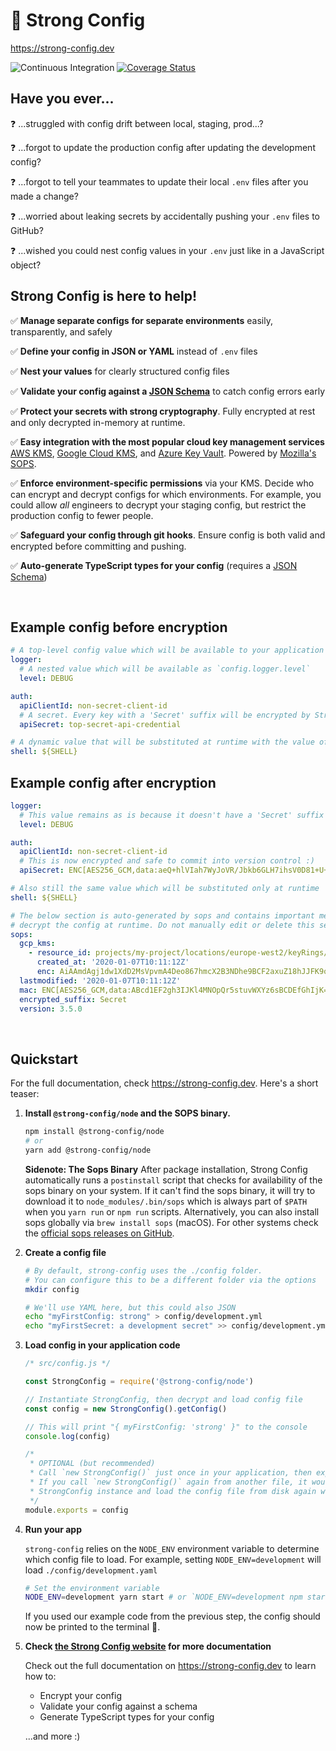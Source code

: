 # 💪 Strong Config
https://strong-config.dev

![Continuous Integration](https://github.com/strong-config/node/workflows/Continuous%20Integration%20Checks/badge.svg)
[![Coverage Status](https://coveralls.io/repos/github/strong-config/node/badge.svg?branch=master)](https://coveralls.io/github/strong-config/node?branch=master)

## Have you ever...
❓ ...struggled with config drift between local, staging, prod...?

❓ ...forgot to update the production config after updating the development config?

❓ ...forgot to tell your teammates to update their local `.env` files after you made a change?

❓ ...worried about leaking secrets by accidentally pushing your `.env` files to GitHub?

❓ ...wished you could nest config values in your `.env` just like in a JavaScript object?


## Strong Config is here to help!
✅ **Manage separate configs** **for separate environments** easily, transparently, and safely

✅ **Define your config in JSON or YAML** instead of `.env` files

✅ **Nest your values** for clearly structured config files

✅ **Validate your config against a [JSON Schema](https://json-schema.org/)** to catch config errors early

✅ **Protect your secrets with strong cryptography**. Fully encrypted at rest and only decrypted in-memory at runtime.

✅ **Easy integration with the most popular cloud key management services** [AWS KMS](https://aws.amazon.com/kms/), [Google Cloud KMS](https://cloud.google.com/kms/), and [Azure Key Vault](https://azure.microsoft.com/en-us/services/key-vault/). Powered by [Mozilla's SOPS](https://github.com/mozilla/sops).

✅ **Enforce environment-specific permissions** via your KMS. Decide who can encrypt and decrypt configs for which environments. For example, you could allow *all* engineers to decrypt your staging config, but restrict the production config to fewer people.

✅ **Safeguard your config through git hooks**. Ensure config is both valid and encrypted before committing and pushing.

✅ **Auto-generate TypeScript types for your config** (requires a [JSON Schema](https://json-schema.org))

<br>

## Example config before encryption

```yaml
# A top-level config value which will be available to your application as `config.logger`
logger:
  # A nested value which will be available as `config.logger.level`
  level: DEBUG

auth:
  apiClientId: non-secret-client-id
  # A secret. Every key with a 'Secret' suffix will be encrypted by Strong Config (e.g. 'encryptMeSecret')
  apiSecret: top-secret-api-credential

# A dynamic value that will be substituted at runtime with the value of the environment variable $SHELL 
shell: ${SHELL}
```

## Example config after encryption

```yaml
logger:
  # This value remains as is because it doesn't have a 'Secret' suffix
  level: DEBUG

auth:
  apiClientId: non-secret-client-id
  # This is now encrypted and safe to commit into version control :)
  apiSecret: ENC[AES256_GCM,data:aeQ+hlVIah7WyJoVR/Jbkb6GLH7ihsV0D81+U++pkiWD0zeoRL/Oe9Q3Tz6j/TNvKKVDnohIMyw3UVjELOuSY+A==,iv:nVRZWogV4B7o=,tag:KrE2jssfP4uCvqq+pc/JyQ==,type:str]

# Also still the same value which will be substituted only at runtime
shell: ${SHELL}

# The below section is auto-generated by sops and contains important metadata to
# decrypt the config at runtime. Do not manually edit or delete this section.
sops:
  gcp_kms:
    - resource_id: projects/my-project/locations/europe-west2/keyRings/my-project-key-ring/cryptoKeys/my-strong-config-key
      created_at: '2020-01-07T10:11:12Z'
      enc: AiAAmdAgj1dw1XdD2MsVpvmA4Deo867hmcX2B3NDhe9BCF2axuZ18hJJFK9oBlE1BrD70djwqi+L8T+NRNVnGUP+1//w8cJATAfJ8W/cQZFcdFTqjezC+VYv9xYI8i1bRna4xfFo/INIJtFDR38ZH1nrQg==
  lastmodified: '2020-01-07T10:11:12Z'
  mac: ENC[AES256_GCM,data:ABcd1EF2gh3IJKl4MNOpQr5stuvWXYz6sBCDEfGhIjK=,iv:A1AaAAAaa111a1Aa111AA/aaaAaaAAaa+aAaAaAAAaA=,tag:AAaaA1a1aaaAa/aa11AaaA==,type:str]
  encrypted_suffix: Secret
  version: 3.5.0
```

<br>

## Quickstart 

For the full documentation, check https://strong-config.dev. Here's a short teaser:

1. **Install `@strong-config/node` and the SOPS binary.**

   ```sh
   npm install @strong-config/node
   # or
   yarn add @strong-config/node
   ```

   **Sidenote: The Sops Binary**
   After package installation, Strong Config automatically runs a `postinstall` script that checks for availability of the sops binary on your system. If it can't find the sops binary, it will try to download it to `node_modules/.bin/sops` which is always part of `$PATH` when you `yarn run` or `npm run` scripts. 
   Alternatively, you can also install sops globally via `brew install sops` (macOS). For other systems check the [official sops releases on GitHub](https://github.com/mozilla/sops/releases).

1. **Create a config file**

   ```sh
   # By default, strong-config uses the ./config folder.
   # You can configure this to be a different folder via the options
   mkdir config

   # We'll use YAML here, but this could also JSON
   echo "myFirstConfig: strong" > config/development.yml
   echo "myFirstSecret: a development secret" >> config/development.yml
   ```

1. **Load config in your application code**

   ```js
   /* src/config.js */

   const StrongConfig = require('@strong-config/node')

   // Instantiate StrongConfig, then decrypt and load config file
   const config = new StrongConfig().getConfig()

   // This will print "{ myFirstConfig: 'strong' }" to the console
   console.log(config)

   /* 
    * OPTIONAL (but recommended)
    * Call `new StrongConfig()` just once in your application, then export the memoized config for other files to use.
    * If you call `new StrongConfig()` again from another file, it would still work, but would re-instantiate a new
    * StrongConfig instance and load the config file from disk again which is slower than loading it from memory.
    */
   module.exports = config
   ```

1. **Run your app**

   `strong-config` relies on the `NODE_ENV` environment variable to determine which config file
   to load. For example, setting `NODE_ENV=development` will load `./config/development.yaml`

   ```sh
   # Set the environment variable
   NODE_ENV=development yarn start # or `NODE_ENV=development npm start
   ```

   If you used our example code from the previous step, the config should now be
   printed to the terminal 💪.

1. **Check [the Strong Config website](https://strong-config.dev) for more documentation**

   Check out the full documentation on https://strong-config.dev to learn how to:
   - Encrypt your config
   - Validate your config against a schema
   - Generate TypeScript types for your config
   
   ...and more :)
